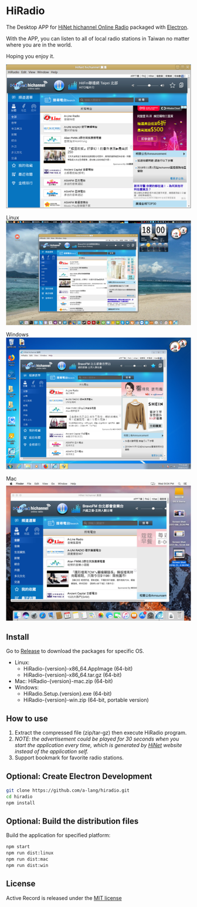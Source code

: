 # HiRadio 
The Desktop APP for [HiNet hichannel Online Radio][hichannel] packaged with [Electron][electron].

With the APP, you can listen to all of local radio stations in Taiwan no matter where you are in the world.

Hoping you enjoy it.

![](screenshot.png)

Linux
![](screenshot-linux.png)

Windows
![](screenshot-win.png)

Mac
![](screenshot-mac.png)

## Install
Go to [Release][release] to download the packages for specific OS.

* Linux: 
  * HiRadio-{version}-x86_64.AppImage (64-bit)
  * HiRadio-{version}-x86_64.tar.gz (64-bit)
* Mac: HiRadio-{version}-mac.zip (64-bit)
* Windows: 
  * HiRadio.Setup.{version}.exe (64-bit)
  * HiRadio-{version}-win.zip (64-bit, portable version)

## How to use
1. Extract the compressed file (zip/tar-gz) then execute HiRadio program.
2. *NOTE: the advertisement could be played for 30 seconds when you start the application every time, which is generated by [HiNet][hichannel] website instead of the application self.*
3. Support bookmark for favorite radio stations.

## Optional: Create Electron Development
```sh
git clone https://github.com/a-lang/hiradio.git
cd hiradio
npm install
```

## Optional: Build the distribution files
Build the application for specified platform:

```sh
npm start
npm run dist:linux
npm run dist:mac
npm run dist:win
```

## License
Active Record is released under the [MIT license][license]


[hichannel]: https://hichannel.hinet.net/radio/index.do
[electron]: http://electron.atom.io
[license]: https://opensource.org/licenses/MIT
[release]: https://github.com/a-lang/hiradio/releases
